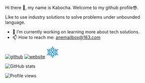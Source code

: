 Hi there 👋, my name is Kabocha. Welcome to my github profile😎.

Like to use industry solutions to solve problems under unbounded language. 

- 🔭 I’m currently working on learning more about tech solutions. 
- 📫 How to reach me: anemailbox@163.com 


[<img src='https://cdn.jsdelivr.net/npm/simple-icons@3.0.1/icons/github.svg' alt='github' height='40'>](https://github.com/kabochar)  [<img src='https://cdn.jsdelivr.net/npm/simple-icons@3.0.1/icons/icloud.svg' alt='website' height='40'>](https://kabocha.top)  <a href='https://archiveprogram.github.com/'><img src='https://raw.githubusercontent.com/acervenky/animated-github-badges/master/assets/acbadge.gif' width='40' height='40'></a> 

![GitHub stats](https://github-readme-stats.vercel.app/api?username=kabochar&show_icons=true&count_private=true)  

![Profile views](https://gpvc.arturio.dev/kabochar)  
